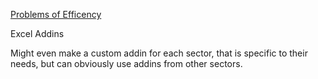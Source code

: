 
[Problems of Efficency](../Limitations/Efficiency.md)

Excel Addins

Might even make a custom addin for each sector, that is specific to their needs, but can obviously use addins from other sectors.


